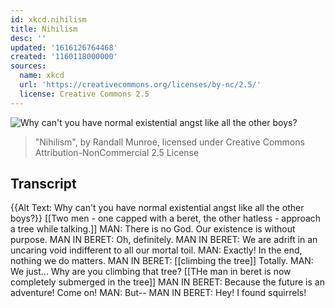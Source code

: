 ```yaml
---
id: xkcd.nihilism
title: Nihilism
desc: ''
updated: '1616126764468'
created: '1160118000000'
sources:
  name: xkcd
  url: 'https://creativecommons.org/licenses/by-nc/2.5/'
  license: Creative Commons 2.5
---
```

![Why can't you have normal existential angst like all the other boys?](https://imgs.xkcd.com/comics/nihilism.png)
> "Nihilism", by Randall Munroe, licensed under Creative Commons Attribution-NonCommercial 2.5 License

## Transcript
{{Alt Text: Why can't you have normal existential angst like all the other boys?}}
[[Two men - one capped with a beret, the other hatless - approach a tree while talking.]]
MAN: There is no God. Our existence is without purpose.
MAN IN BERET: Oh, definitely. 
MAN IN BERET: We are adrift in an uncaring void indifferent to all our mortal toil.
MAN: Exactly! In the end, nothing we do matters.
MAN IN BERET: [[climbing the tree]] Totally.
MAN: We just... Why are you climbing that tree?
[[THe man in beret is now completely submerged in the tree]]
MAN IN BERET: Because the future is an adventure! Come on!
MAN: But--
MAN IN BERET: Hey! I found squirrels!
